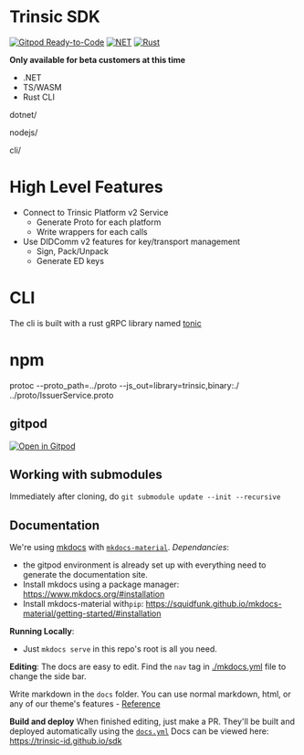 

# Trinsic SDK

[![Gitpod Ready-to-Code](https://img.shields.io/badge/Gitpod-ready--to--code-blue?logo=gitpod)](https://gitpod.io/#https://github.com/trinsic-id/sdk)
[![NET](https://github.com/trinsic-id/sdk/actions/workflows/dotnet.yml/badge.svg)](https://github.com/trinsic-id/sdk/actions/workflows/dotnet.yml)
[![Rust](https://github.com/trinsic-id/sdk/actions/workflows/rust.yml/badge.svg)](https://github.com/trinsic-id/sdk/actions/workflows/rust.yml)

**Only available for beta customers at this time**

- .NET
- TS/WASM
- Rust CLI

dotnet/

nodejs/

cli/

# High Level Features

- Connect to Trinsic Platform v2 Service
  - Generate Proto for each platform
  - Write wrappers for each calls
- Use DIDComm v2 features for key/transport management
  - Sign, Pack/Unpack
  - Generate ED keys



# CLI

The cli is built with a rust gRPC library named [tonic](https://github.com/hyperium/tonic)

# npm
protoc --proto_path=../proto --js_out=library=trinsic,binary:./ ../proto/IssuerService.proto
## gitpod
[![Open in Gitpod](https://gitpod.io/button/open-in-gitpod.svg)](https://gitpod.io/#https://github.com/trinsic-id/sdk)

## Working with submodules
Immediately after cloning, do `git submodule update --init --recursive`

## Documentation
We're using [mkdocs](https://www.mkdocs.org/) with [`mkdocs-material`](https://squidfunk.github.io/mkdocs-material/).
*Dependancies*:
- the gitpod environment is already set up with everything need to generate the documentation site.
- Install mkdocs using a package manager: https://www.mkdocs.org/#installation
- Install mkdocs-material with`pip`: https://squidfunk.github.io/mkdocs-material/getting-started/#installation

**Running Locally**:
- Just `mkdocs serve` in this repo's root is all you need. 

**Editing**:
The docs are easy to edit. Find the `nav` tag in [./mkdocs.yml](.mkdocs.yml) file to change the side bar. 

Write markdown in the `docs` folder. You can use normal markdown, html, or any of our theme's features - [Reference](https://squidfunk.github.io/mkdocs-material-insiders/reference/abbreviations/)

**Build and deploy**
When finished editing, just make a PR.
They'll be built and deployed automatically using the [`docs.yml`](./.github/workflows/docs.yml) 
Docs can be viewed here: https://trinsic-id.github.io/sdk
